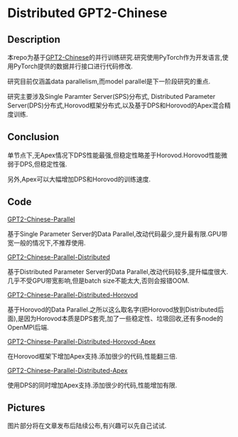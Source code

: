 # Distributed GPT2-Chinese

## Description

本repo为基于[GPT2-Chinese](https://github.com/Morizeyao/GPT2-Chinese)的并行训练研究.研究使用PyTorch作为开发语言,使用PyTorch提供的数据并行接口进行代码修改.

研究目前仅涵盖data parallelism,而model parallel是下一阶段研究的重点.

研究主要涉及Single Paramter Server(SPS)分布式, Distributed Parameter Server(DPS)分布式,Horovod框架分布式,以及基于DPS和Horovod的Apex混合精度训练.

## Conclusion

单节点下,无Apex情况下DPS性能最强,但稳定性略差于Horovod.Horovod性能微弱于DPS,但稳定性强.

另外,Apex可以大幅增加DPS和Horovod的训练速度.

## Code

[GPT2-Chinese-Parallel](https://github.com/BiEchi/DistributedTrainingGPT2/tree/main/GPT2-Chinese-Parallel)

基于Single Parameter Server的Data Parallel,改动代码最少,提升最有限.GPU带宽一般的情况下,不推荐使用.

[GPT2-Chinese-Parallel-Distributed](https://github.com/BiEchi/DistributedTrainingGPT2/tree/main/GPT2-Chinese-Parallel-Distributed)

基于Distributed Parameter Server的Data Parallel,改动代码较多,提升幅度很大.几乎不受GPU带宽影响,但是batch size不能太大,否则会报错OOM.

[GPT2-Chinese-Parallel-Distributed-Horovod](https://github.com/BiEchi/DistributedTrainingGPT2/tree/main/GPT2-Chinese-Parallel-Distributed-Horovod)

基于Horovod的Data Parallel.之所以这么取名字(把Horovod放到Distributed后面),是因为Horovod本质是DPS套壳,加了一些稳定性、垃圾回收,还有多node的OpenMPI后端.

[GPT2-Chinese-Parallel-Distributed-Horovod-Apex](https://github.com/BiEchi/DistributedTrainingGPT2/tree/main/GPT2-Chinese-Parallel-Distributed-Horovod-Apex)

在Horovod框架下增加Apex支持.添加很少的代码,性能翻三倍.

[GPT2-Chinese-Parallel-Distributed-Apex](https://github.com/BiEchi/DistributedTrainingGPT2/tree/main/GPT2-Chinese-Parallel-Distributed-Apex)

使用DPS的同时增加Apex支持.添加很少的代码,性能增加有限.

## Pictures

图片部分将在文章发布后陆续公布,有兴趣可以先自己试试.

